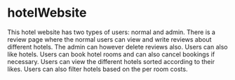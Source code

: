 # hotelWebsite
This hotel website has two types of users: normal and admin. There is a review page where the normal users can view and write reviews about different hotels. The admin can however delete reviews also. Users can also like hotels. Users can book hotel rooms and can also cancel bookings if necessary. Users can view the different hotels sorted according to their likes. Users can also filter hotels based on the per room costs.
